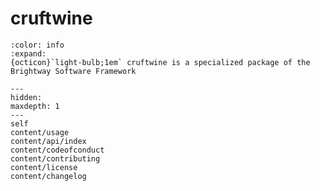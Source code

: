 # cruftwine

```{button-link} https://docs.brightway.dev
:color: info
:expand:
{octicon}`light-bulb;1em` cruftwine is a specialized package of the Brightway Software Framework
```

```{toctree}
---
hidden:
maxdepth: 1
---
self
content/usage
content/api/index
content/codeofconduct
content/contributing
content/license
content/changelog
```
